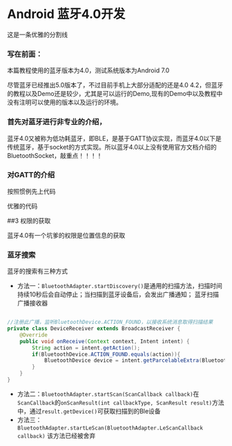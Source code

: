 # Android 蓝牙4.0开发

这是一条优雅的分割线

### 写在前面：

本篇教程使用的蓝牙版本为4.0，测试系统版本为Android 7.0

尽管蓝牙已经推出5.0版本了，不过目前手机上大部分适配的还是4.0 4.2，但蓝牙的教程以及Demo还是较少，尤其是可以运行的Demo,现有的Demo中以及教程中没有注明可以使用的版本以及运行的环境。


### 首先对蓝牙进行非专业的介绍，

蓝牙4.0又被称为低功耗蓝牙，即BLE，是基于GATT协议实现，而蓝牙4.0以下是传统蓝牙，基于socket的方式实现。所以蓝牙4.0以上没有使用官方文档介绍的 BluetoothSocket，敲重点！！！！

### 对GATT的介绍





按照惯例先上代码

优雅的代码

##3 权限的获取

蓝牙4.0有一个坑爹的权限是位置信息的获取


### 蓝牙搜索
蓝牙的搜索有三种方式
* 方法一：`BluetoothAdapter.startDiscovery()`是通用的扫描方法，扫描时间持续10秒后会自动停止；当扫描到蓝牙设备后，会发出广播通知；
蓝牙扫描广播接收器

```java

//注册此广播，监听BluetoothDevice.ACTION_FOUND，以接收系统消息取得扫描结果
private class DeviceReceiver extends BroadcastReceiver {
    @Override
    public void onReceive(Context context, Intent intent) {
        String action = intent.getAction();
        if(BluetoothDevice.ACTION_FOUND.equals(action)){
            BluetoothDevice device = intent.getParcelableExtra(BluetoothDevice.EXTRA_DEVICE);  
        }
    }
}
```

* 方法二：`BluetoothAdapter.startScan(ScanCallback callback)`在`ScanCallback`的`onScanResult(int callbackType, ScanResult result)`方法中，通过`result.getDevice()`可获取扫描到的Ble设备
* 方法三：`BluetoothAdapter.startLeScan(BluetoothAdapter.LeScanCallback callback)`
  该方法已经被舍弃









